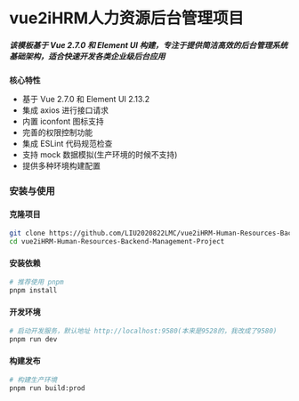 # vue2iHRM人力资源后台管理项目

##### 该模板基于 Vue 2.7.0 和 Element UI 构建，专注于提供简洁高效的后台管理系统基础架构，适合快速开发各类企业级后台应用

**核心特性**

- 基于 Vue 2.7.0 和 Element UI 2.13.2
- 集成 axios 进行接口请求
- 内置 iconfont 图标支持
- 完善的权限控制功能
- 集成 ESLint 代码规范检查
- 支持 mock 数据模拟(生产环境的时候不支持)
- 提供多种环境构建配置

### 安装与使用

#### 克隆项目

```bash
git clone https://github.com/LIU2020822LMC/vue2iHRM-Human-Resources-Backend-Management-Project.git
cd vue2iHRM-Human-Resources-Backend-Management-Project
```
#### 安装依赖

```bash
# 推荐使用 pnpm
pnpm install
```
#### 开发环境

```bash
# 启动开发服务，默认地址 http://localhost:9580(本来是9528的，我改成了9580)
pnpm run dev
```
#### 构建发布

``` bash
# 构建生产环境
pnpm run build:prod
```



